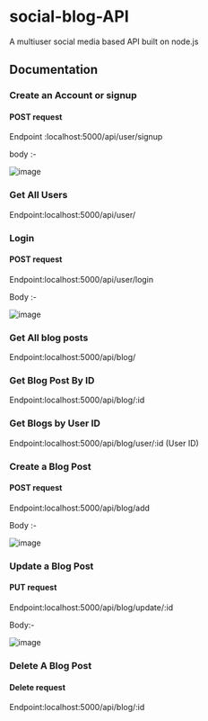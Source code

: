 # social-blog-API
A multiuser social media based API built on node.js 

## Documentation

### Create an Account or signup
#### POST request
Endpoint :localhost:5000/api/user/signup

body :- 



![image](https://user-images.githubusercontent.com/97692286/213542678-73337a62-1e50-4b8a-9c24-7e2a1a7d4032.png)



### Get All Users
Endpoint:localhost:5000/api/user/

### Login
#### POST request
Endpoint:localhost:5000/api/user/login

Body :-



![image](https://user-images.githubusercontent.com/97692286/213543090-a647ffa2-a388-4af4-aa91-9af64dc30b6c.png)


### Get All blog posts

Endpoint:localhost:5000/api/blog/

### Get Blog Post By ID

Endpoint:localhost:5000/api/blog/:id

### Get Blogs by User ID
Endpoint:localhost:5000/api/blog/user/:id  (User ID)

### Create a Blog Post 
#### POST request
Endpoint:localhost:5000/api/blog/add

Body :-



![image](https://user-images.githubusercontent.com/97692286/213543936-1309ec8f-bbd5-481a-95cc-8531b7818d7d.png)

### Update a Blog Post
#### PUT request
Endpoint:localhost:5000/api/blog/update/:id

Body:-



![image](https://user-images.githubusercontent.com/97692286/213544307-0f8663ba-0dc3-4fc3-af87-a90ec55a0d7a.png)



### Delete A Blog Post
#### Delete request
Endpoint:localhost:5000/api/blog/:id

